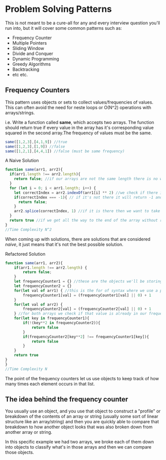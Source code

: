 # Problem Solving Patterns

This is not meant to be a cure-all for any and every interview question you'll run into, but it will cover some common patterns such as:
- Frequency Counter
- Multiple Pointers
- Sliding Window
- Divide and Conquer
- Dynamic Programming
- Greedy Algorithms
- Backtracking
- etc etc.

## Frequency Counters

This pattern uses objects or sets to collect values/frequencies of values.
This can often avoid the need for neste loops or O(N^2) operations with arrays/strings.

i.e. Write a function called __same__, which accepts two arrays. The function should return true if every value in the array has it's corresponding value squared in the second array.The frequency of values must be the same.
```javascript
same([1,2,3],[4,1,9]) //true
same([1,2,3],[1,9]) //false
same([1,2,1],[4,4,1]) //false (must be same frequency)
```

A Naive Solution
```javascript
function same(arr1, arr2){
  if(arr1.length !== arr2.length){
    return false; //if our arrays are not the same length there is no way for this to be true
  }
  for (let i = 0; i < arr1.length; i++) {
    let correctIndex = arr2.indexOf(arr1[i] ** 2) //we check if there is an instance of arr1[i]'s square in the second array
    if(correctIndex === -1){ // if it's not there it will return -1 and it'll be false
      return false;
    }
    arr2.splice(correctIndex, 1) //if it is there then we want to take it out since indexOf returns the earliest index of the value.
  }
  return true //if we get all the way to the end of the array without returning false then it must be true.
}
//Time Complexity N^2
```

When coming up with solutions, there are solutions that are considered _naive_, it just means that it's not the best possible solution.

Refactored Solution
```javascript
function same(arr1, arr2){
    if(arr1.length !== arr2.length) {
        return false;
    }
    let frequencyCounter1 = {} //these are the objects we'll be storing our frequencies in
    let frequencyCounter2 = {}
    for(let val of arr1) { //this is the for of syntax where we use a place holder variable to store each value of the array as we loop
        frequencyCounter1[val] = (frequencyCounter1[val] || 0) + 1
    }
    for(let val of arr2) {
        frequencyCounter2[val] = (frequencyCounter2[val] || 0) + 1
    } //for both arrays we check if that value is already in our frequency counter if not we initialize it to 1
    for(let key in frequencyCounter1){
        if(!(key**2 in frequencyCounter2)){
            return false
        }
        if(frequencyCounter2[key**2] !== frequencyCounter1[key]){
            return false
        }
    }
    return true
}
}
//Time Complexity N
```

The point of the frequency counters let us use objects to keep track of how many times each element occurs in that list.

## The idea behind the frequency counter

You usually use an object, and you use that object to construct a "profile" or breakdown of the contents of an array or string (usually some sort of linear structure like an array/string) and then you are quickly able to compare that breakdown to how another object looks that was also broken down from another array or string.

In this specific example we had two arrays, we broke each of them down into objects to classify what's in those arrays and then we can compare those objects.
